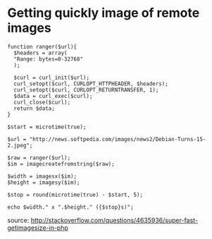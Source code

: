 
# Getting quickly image of remote images

    function ranger($url){
      $headers = array(
      "Range: bytes=0-32768"
      );
  
      $curl = curl_init($url);
      curl_setopt($curl, CURLOPT_HTTPHEADER, $headers);
      curl_setopt($curl, CURLOPT_RETURNTRANSFER, 1);
      $data = curl_exec($curl);
      curl_close($curl);
      return $data;
    }
  
    $start = microtime(true);
    
    $url = "http://news.softpedia.com/images/news2/Debian-Turns-15-2.jpeg";
    
    $raw = ranger($url);
    $im = imagecreatefromstring($raw);
    
    $width = imagesx($im);
    $height = imagesy($im);
    
    $stop = round(microtime(true) - $start, 5);
    
    echo $width." x ".$height." ({$stop}s)";
    
  
  source: http://stackoverflow.com/questions/4635936/super-fast-getimagesize-in-php
